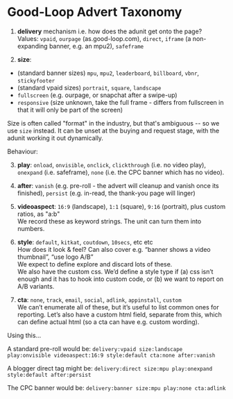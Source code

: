 # Good-Loop Advert Taxonomy

1. **delivery** mechanism i.e. how does the adunit get onto the page?   
Values: `vpaid`, `ourpage` (as.good-loop.com), `direct`, `iframe` (a non-expanding banner, e.g. an mpu2), `safeframe`

2. **size**:   
 - (standard banner sizes) `mpu`, `mpu2`, `leaderboard`, `billboard`, `vbnr`, `stickyfooter`
 - (standard vpaid sizes) `portrait`, `square`, `landscape`
 - `fullscreen` (e.g. ourpage, or snapchat after a swipe-up)
 - `responsive` (size unknown, take the full frame - differs from fullscreen in that it will only be part of the screen)

Size is often called "format" in the industry, but that's ambiguous -- so we use `size` instead.
It can be unset at the buying and request stage, with the adunit working it out dynamically.

Behaviour:

3. **play**: `onload`, `onvisible`, `onclick`, `clickthrough` (i.e. no video play), 
`onexpand` (i.e. safeframe), `none` (i.e. the CPC banner which has no video).

4. **after**: `vanish` (e.g. pre-roll - the advert will cleanup and vanish once its finished), 
`persist` (e.g. in-read, the thank-you page will linger)

5. **videoaspect**: `16:9` (landscape), `1:1` (square), `9:16` (portrait), plus custom ratios, as "a:b"    
We record these as keyword strings. The unit can turn them into numbers.

6. **style**: `default`, `kitkat`, `coutdown`, `10secs`, etc etc    
How does it look & feel? Can also cover e.g. “banner shows a video thumbnail”, “use logo A/B”   
We expect to define explore and discard lots of these.   
We also have the custom css. We’d define a style type if 
(a) css isn’t enough and it has to hook into custom code, or (b) we want to report on A/B variants.

7. **cta**: `none`, `track`, `email`, `social`, `adlink`, `appinstall`, `custom`   
We can’t enumerate all of these, but it’s useful to list common ones for reporting. Let’s also have a custom html field, separate from this, which can define actual html (so a cta can have e.g. custom wording).

Using this...

A standard pre-roll would be: 
`delivery:vpaid size:landscape play:onvisible videoaspect:16:9 style:default cta:none after:vanish`

A blogger direct tag might be:
`delivery:direct size:mpu play:onexpand style:default after:persist`

The CPC banner would be:
`delivery:banner size:mpu play:none cta:adlink`
